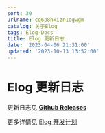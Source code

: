 ```yaml
---
sort: 30
urlname: cq6p8hxizn1ogwgm
catalog: 关于Elog
tags: Elog-Docs
title: Elog 更新日志
date: '2023-04-06 21:31:00'
updated: '2023-10-13 13:52:00'
---
```


# Elog 更新日志


更新日志见 [**Github Releases**](https://github.com/LetTTGACO/elog/releases)


更多详情见 [Elog 开发计划](https://1874.notion.site/Elog-91dd2037c9c847e6bc90b712b124189c)

